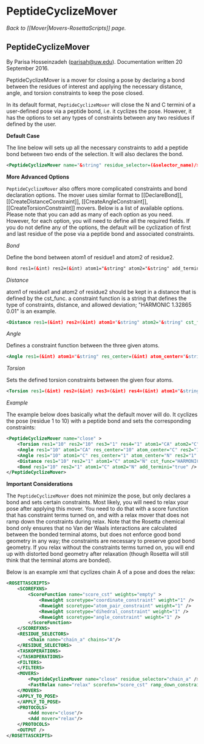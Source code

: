 # PeptideCyclizeMover
*Back to [[Mover|Movers-RosettaScripts]] page.*
## PeptideCyclizeMover
By Parisa Hosseinzadeh (parisah@uw.edu). Documentation written 20 September 2016.

PeptideCyclizeMover is a mover for closing a pose by declaring a bond between the residues of interest and applying the necessary distance, angle, and torsion constraints to keep the pose closed. 

In its default format, `PeptideCyclizeMover` will close the N and C termini of a user-defined pose via a peptide bond, i.e. it cyclizes the pose. However, it has the options to set any types of constraints between any two residues if defined by the user.

<b>Default Case</b>

The line below will sets up all the necessary constraints to add a peptide bond between two ends of the selection. It will also declares the bond. 

```xml
<PeptideCyclizeMover name="&string" residue_selector=(&selector_name)/>
```

<b>More Advanced Options</b>

`PeptideCyclizeMover` also offers more complicated constraints and bond declaration options. The mover uses similar format to [[DeclareBond]], [[CreateDistanceConstraint]], [[CreateAngleConstraint]], [[CreateTorsionConstraint]] movers. Below is a list of available options. Please note that you can add as many of each option as you need. However, for each option, you will need to define all the required fields. If you do not define any of the options, the default will be cyclization of first and last residue of the pose via a peptide bond and associated constraints.

<i>Bond</i>

Define the bond between atom1 of residue1 and atom2 of residue2.

```xml
Bond res1=(&int) res2=(&int) atom1="&string" atom2="&string" add_termini=(&bool) />
```

<i>Distance</i>

atom1 of residue1 and atom2 of residue2 should be kept in a distance that is defined by the cst_func. a constraint function is a string that defines the type of constraints, distance, and allowed deviation; "HARMONIC 1.32865 0.01" is an example.

```xml
<Distance res1=(&int) res2=(&int) atom1="&string" atom2="&string" cst_func="&string" />
```

<i>Angle</i>

Defines a constraint function between the three given atoms.

```xml
<Angle res1=(&int) atom1="&string" res_center=(&int) atom_center="&string" res2=(&int) atom2="&string" cst_func="&string" />
```

<i>Torsion</i>

Sets the defined torsion constraints between the given four atoms.

```xml
<Torsion res1=(&int) res2=(&int) res3=(&int) res4=(&int) atom1="&string" atom2="&string" atom3="&string" atom4="&string" cst_func="&string" />
```

<i>Example</i>

The example below does basically what the default mover will do. It cyclizes the pose (residue 1 to 10) with a peptide bond and sets the corresponding constraints:

```xml
<PeptideCyclizeMover name="close" >
    <Torsion res1="10" res2="10" res3="1" res4="1" atom1="CA" atom2="C" atom3="N" atom4="CA" cst_func="CIRCULARHARMONIC 3.141592654 0.005" />
    <Angle res1="10" atom1="CA" res_center="10" atom_center="C" res2="1" atom2="N" cst_func="HARMONIC 2.01000000 0.01" />
    <Angle res1="10" atom1="C" res_center="1" atom_center="N" res2="1" atom2="CA" cst_func="HARMONIC 2.14675498 0.01" />
    <Distance res1="10" res2="1" atom1="C" atom2="N" cst_func="HARMONIC 1.32865 0.01" />
    <Bond res1="10" res2="1" atom1="C" atom2="N" add_termini="true" />
</PeptideCyclizeMover>
```

<b>Important Considerations</b>

The `PeptideCyclizeMover` does not minimize the pose, but only declares a bond and sets certain constraints. Most likely, you will need to relax your pose after applying this mover.  You need to do that with a score function that has constraint terms turned on, and with a relax mover that does not ramp down the constraints during relax.  Note that the Rosetta chemical bond only ensures that no Van der Waals interactions are calculated between the bonded terminal atoms, but does not enforce good bond geometry in any way; the constraints are necessary to preserve good bond geometry.  If you relax without the constraints terms turned on, you will end up with distorted bond geometry after relaxation (though Rosetta will still think that the terminal atoms are bonded).

Below is an example xml that cyclizes chain A of a pose and does the relax:

```xml
<ROSETTASCRIPTS>
    <SCOREFXNS>
        <ScoreFunction name="score_cst" weights="empty" >
            <Reweight scoretype="coordinate_constraint" weight="1" />
            <Reweight scoretype="atom_pair_constraint" weight="1" />
            <Reweight scoretype="dihedral_constraint" weight="1" />
            <Reweight scoretype="angle_constraint" weight="1" />
        </ScoreFunction>
    </SCOREFXNS>
    <RESIDUE_SELECTORS>
        <Chain name="chain_a" chains="A"/>
    </RESIDUE_SELECTORS>
    <TASKOPERATIONS>
    </TASKOPERATIONS>
    <FILTERS>
    </FILTERS>
    <MOVERS>
        <PeptideCyclizeMover name="close" residue_selector="chain_a" />
        <FastRelax name="relax" scorefxn="score_cst" ramp_down_constraints="false" repeats="1" />
    </MOVERS>
    <APPLY_TO_POSE>
    </APPLY_TO_POSE>
    <PROTOCOLS>
        <Add mover="close"/> 
        <Add mover="relax"/>
    </PROTOCOLS>
    <OUTPUT />
</ROSETTASCRIPTS>
```